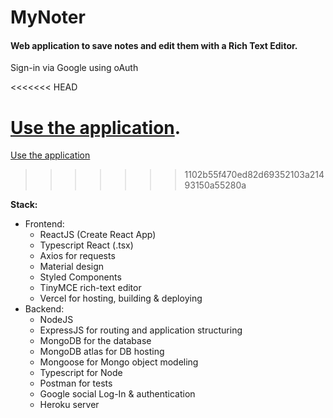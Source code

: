 # MyNoter
<h4>Web application to save notes and edit them with a Rich Text Editor. </h4>
<p>Sign-in via Google using oAuth</p>
<<<<<<< HEAD

[Use the application](https://mynoter.vercel.app).  
=======
<a target="_blank" href="https://mynoter.vercel.app">Use the application</a>
>>>>>>> 1102b55f470ed82d69352103a21493150a55280a


**Stack:**  
<ul>
  <li>
    Frontend:
    <ul>
      <li>ReactJS (Create React App)</li>
      <li>Typescript React (.tsx)</li>
      <li>Axios for requests</li>
      <li>Material design</li>
      <li>Styled Components</li>
      <li>TinyMCE rich-text editor</li>
      <li>Vercel for hosting, building & deploying</li>
    </ul>
  </li>
    <li>
    Backend:
    <ul>
      <li>NodeJS</li>
      <li>ExpressJS for routing and application structuring</li>
      <li>MongoDB for the database</li>
      <li>MongoDB atlas for DB hosting</li>
      <li>Mongoose for Mongo object modeling</li>
      <li>Typescript for Node</li>
      <li>Postman for tests</li>
      <li>Google social Log-In & authentication</li>
      <li>Heroku server</li>
    </ul>
  </li>
</ul>

